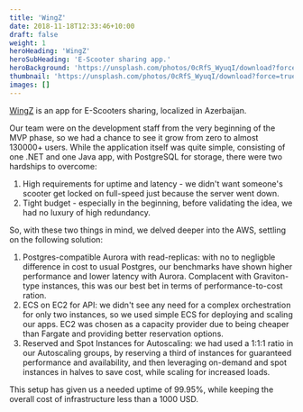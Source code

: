 ```yaml
---
title: 'WingZ'
date: 2018-11-18T12:33:46+10:00
draft: false
weight: 1
heroHeading: 'WingZ'
heroSubHeading: 'E-Scooter sharing app.'
heroBackground: 'https://unsplash.com/photos/0cRfS_WyuqI/download?force=true&w=1920'
thumbnail: 'https://unsplash.com/photos/0cRfS_WyuqI/download?force=true&w=1920'
images: []
---
```


[WingZ](wingz.az) is an app for E-Scooters sharing, localized in Azerbaijan.

Our team were on the development staff from the very beginning of the MVP phase, so we had a chance to see it grow from zero to almost 130000+ users.
While the application itself was quite simple, consisting of one .NET and one Java app, with PostgreSQL for storage, there were two hardships to overcome:

1. High requirements for uptime and latency - we didn't want someone's scooter get locked on full-speed just because the server went down.
2. Tight budget - especially in the beginning, before validating the idea, we had no luxury of high redundancy.

So, with these two things in mind, we delved deeper into the AWS, settling on the following solution:
1. Postgres-compatible Aurora with read-replicas: with no to negligble difference in cost to usual Postgres, our benchmarks have shown higher performance and lower latency with Aurora. Complacent with Graviton-type instances, this was our best bet in terms of performance-to-cost ration.
2. ECS on EC2 for API: we didn't see any need for a complex orchestration for only two instances, so we used simple ECS for deploying and scaling our apps. EC2 was chosen as a capacity provider due to being cheaper than Fargate and providing better reservation options.
3. Reserved and Spot Instances for Autoscaling: we had used a 1:1:1 ratio in our Autoscaling groups, by reserving a third of instances for guaranteed performance and availability, and then leveraging on-demand and spot instances in halves to save cost, while scaling for increased loads.

This setup has given us a needed uptime of 99.95%, while keeping the overall cost of infrastructure less than a 1000 USD.